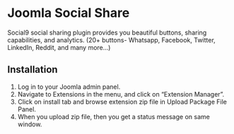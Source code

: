 
Joomla Social Share
========= 

Social9 social sharing plugin provides you beautiful buttons, sharing capabilities, and analytics. (20+ buttons- Whatsapp, Facebook, Twitter, LinkedIn, Reddit, and many more...)

## Installation

1. Log in to your Joomla admin panel.
2. Navigate to Extensions in the menu, and click on “Extension Manager”.
3. Click on install tab and browse extension zip file in Upload Package File Panel.
4. When you upload zip file, then you get a status message on same window.
